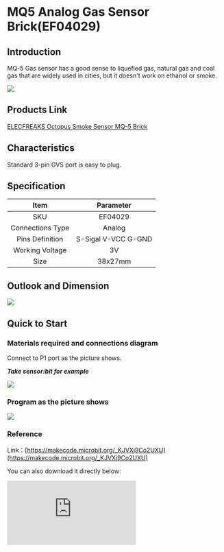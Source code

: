 ﻿# MQ5 Analog Gas Sensor Brick(EF04029)

## Introduction

MQ-5 Gas sensor has a good sense to liquefied gas, natural gas and coal gas that are widely used in cities, but it doesn't work on ethanol or smoke.

![](https://wiki-media-ef.oss-cn-hongkong.aliyuncs.com//images/04029_01.png)

## Products Link

[ELECFREAKS Octopus Smoke Sensor MQ-5 Brick](https://www.elecfreaks.com/octopus-gas-sensor-mq-5-brick-obmq5.html)

## Characteristics

 Standard 3-pin GVS port is easy to plug.
## Specification


Item | Parameter
:-: | :-:
SKU|EF04029
Connections Type|Analog
Pins Definition|S-Sigal V-VCC G-GND
Working Voltage|3V
Size|38x27mm



## Outlook and Dimension


![](https://wiki-media-ef.oss-cn-hongkong.aliyuncs.com//images/04029_02.png)


## Quick to Start


### Materials required and connections diagram


 Connect to P1 port as the picture shows.

***Take sensor:bit for example***



![](https://wiki-media-ef.oss-cn-hongkong.aliyuncs.com//images/04029_03.png)




### Program as the picture shows



![](https://wiki-media-ef.oss-cn-hongkong.aliyuncs.com//images/04029_04.png)




### Reference
Link：[https://makecode.microbit.org/_KJVXj9Co2UXU](https://makecode.microbit.org/_KJVXj9Co2UXU)

You can also download it directly below:


<div
    style={{
        position: 'relative',
        paddingBottom: '60%',
        overflow: 'hidden',
    }}
>
    <iframe
        src="https://makecode.microbit.org/_KJVXj9Co2UXU"
        frameborder="0"
        sandbox="allow-popups allow-forms allow-scripts allow-same-origin"
        style={{
            position: 'absolute',
            width: '100%',
            height: '100%',
        }}
    />
</div>


### Result
 Preheat it for 3 minutes after connections, detect the gas by approaching the probes to the gas while the returned value is almost stable.
 With the change of the Carbon Monoxide's concentration, the returned value gets bigger with the growing of it.
## Revelent Case


## Technical File
